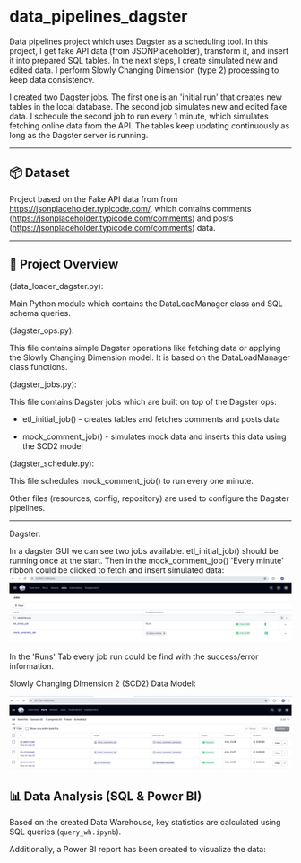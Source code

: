# data_pipelines_dagster
Data pipelines project which uses Dagster as a scheduling tool. In this project, I get fake API data (from JSONPlaceholder), transform it, and insert it into prepared SQL tables. In the next steps, I create simulated new and edited data. I perform Slowly Changing Dimension (type 2) processing to keep data consistency.

I created two Dagster jobs. The first one is an 'initial run' that creates new tables in the local database. The second job simulates new and edited fake data. I schedule the second job to run every 1 minute, which simulates fetching online data from the API. The tables keep updating continuously as long as the Dagster server is running. 

---

## 📦 Dataset

Project based on the Fake API data from from https://jsonplaceholder.typicode.com/, which contains comments (https://jsonplaceholder.typicode.com/comments) and posts (https://jsonplaceholder.typicode.com/comments) data.

---

## 🔧 Project Overview

(data_loader_dagster.py):

Main Python module which contains the DataLoadManager class and SQL schema queries.

(dagster_ops.py):

This file contains simple Dagster operations like fetching data or applying the Slowly Changing Dimension model. It is based on the DataLoadManager class functions.

(dagster_jobs.py):

This file contains Dagster jobs which are built on top of the Dagster ops:

 - etl_initial_job() - creates tables and fetches comments and posts data

 - mock_comment_job() - simulates mock data and inserts this data using the SCD2 model

(dagster_schedule.py):

This file schedules mock_comment_job() to run every one minute.


Other files (resources, config, repository) are used to configure the Dagster pipelines.

---

Dagster:

In a dagster GUI we can see two jobs available. etl_initial_job() should be running once at the start. Then in the mock_comment_job() 'Every minute' ribbon could be clicked to fetch and insert simulated data:
![diagram](dagster_jobs.png)

In the 'Runs' Tab every job run could be find with the success/error information.

Slowly Changing DImension 2 (SCD2) Data Model:


![Star Schema Overview](dagster_runs.png)

## 📊 Data Analysis (SQL & Power BI)

Based on the created Data Warehouse, key statistics are calculated using SQL queries (`query_wh.ipynb`).

Additionally, a Power BI report has been created to visualize the data:  

